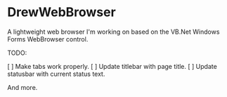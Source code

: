 # DrewWebBrowser
A lightweight web browser I'm working on based on the VB.Net Windows Forms WebBrowser control.

TODO:

[ ] Make tabs work properly.
[ ] Update titlebar with page title.
[ ] Update statusbar with current status text.

And more.
